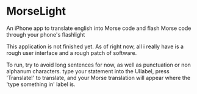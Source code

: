 # MorseLight
An iPhone app to translate english into Morse code and flash Morse code through your phone's flashlight

This application is not finished yet. As of right now, all i really have is a rough user interface and a rough patch of
software.

To run, try to avoid long sentences for now, as well as punctuation or non alphanum characters. type your statement into the
UIlabel, press 'Translate!' to translate, and your Morse translation will appear where the 'type something in' label is.
